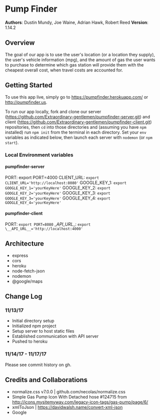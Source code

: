 # Pump Finder

**Authors**: Dustin Mundy, Joe Waine, Adrian Hawk, Robert Reed
**Version**: 1.14.2

## Overview
The goal of our app is to use the user's location (or a location they supply), the user's vehicle information (mpg), and the amount of gas the user wants to purchase to determine which gas station will provide them with the cheapest overall cost, when travel costs are accounted for.

## Getting Started
To use this app live, simply go to https://pumpfinder.herokuapp.com/ or http://pumpfinder.us.

To run our app locally, fork and clone our server (https://github.com/Extraordinary-gentlemen/pumpfinder-server.git) and client (https://github.com/Extraordinary-gentlemen/pumpfinder-client.git) repositories, then `cd` into those directories and (assuming you have `npm` installed) run `npm init` from the terminal in each directory. Set your `env` variables as indicated below, then launch each server with `nodemon` (or `npm start`).

### Local Environment variables
#### pumpfinder-server
PORT:	export PORT=4000
CLIENT_URL: `export CLIENT_URL='http://localhost:8080'`
GOOGLE_KEY_1: `export GOOGLE_KEY_1='yourKeyHere'`
GOOGLE_KEY_2: `export GOOGLE_KEY_2='yourKeyHere'`
GOOGLE_KEY_3: `export GOOGLE_KEY_3='yourKeyHere'`
GOOGLE_KEY_4: `export GOOGLE_KEY_4='yourKeyHere'`

#### pumpfinder-client
PORT: `export PORT=8080`
\__API_URL__: `export \__API_URL__='http://localhost:4000'`

## Architecture
- express
- cors
- heroku
- node-fetch-json
- nodemon
- @google/maps


## Change Log
### 11/13/17
- Initial directory setup
- Initialized npm project
- Setup server to host static files
- Established communication with API server
- Pushed to heroku

### 11/14/17 - 11/17/17
Please see commit history on gh.


## Credits and Collaborations
- normalize.css v7.0.0 | github.com/necolas/normalize.css
- Simple Gas Pump Icon With Detached hose #124715 from http://icons.mysitemyway.com/legacy-icon-tags/gas-pump/page/6/
- xmlToJson | https://davidwalsh.name/convert-xml-json
- Google
